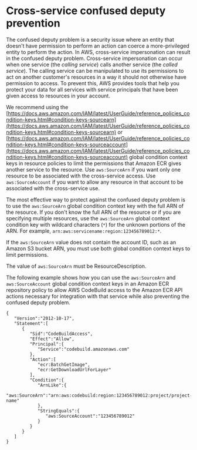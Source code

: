 # Cross\-service confused deputy prevention<a name="cross-service-confused-deputy-prevention"></a>

The confused deputy problem is a security issue where an entity that doesn't have permission to perform an action can coerce a more\-privileged entity to perform the action\. In AWS, cross\-service impersonation can result in the confused deputy problem\. Cross\-service impersonation can occur when one service \(the *calling service*\) calls another service \(the *called service*\)\. The calling service can be manipulated to use its permissions to act on another customer's resources in a way it should not otherwise have permission to access\. To prevent this, AWS provides tools that help you protect your data for all services with service principals that have been given access to resources in your account\. 

We recommend using the [https://docs.aws.amazon.com/IAM/latest/UserGuide/reference_policies_condition-keys.html#condition-keys-sourcearn](https://docs.aws.amazon.com/IAM/latest/UserGuide/reference_policies_condition-keys.html#condition-keys-sourcearn) or [https://docs.aws.amazon.com/IAM/latest/UserGuide/reference_policies_condition-keys.html#condition-keys-sourceaccount](https://docs.aws.amazon.com/IAM/latest/UserGuide/reference_policies_condition-keys.html#condition-keys-sourceaccount) global condition context keys in resource policies to limit the permissions that Amazon ECR gives another service to the resource\. Use `aws:SourceArn` if you want only one resource to be associated with the cross\-service access\. Use `aws:SourceAccount` if you want to allow any resource in that account to be associated with the cross\-service use\.

The most effective way to protect against the confused deputy problem is to use the `aws:SourceArn` global condition context key with the full ARN of the resource\. If you don't know the full ARN of the resource or if you are specifying multiple resources, use the `aws:SourceArn` global context condition key with wildcard characters \(`*`\) for the unknown portions of the ARN\. For example, `arn:aws:servicename:region:123456789012:*`\. 

If the `aws:SourceArn` value does not contain the account ID, such as an Amazon S3 bucket ARN, you must use both global condition context keys to limit permissions\. 

The value of `aws:SourceArn` must be ResourceDescription\.

The following example shows how you can use the `aws:SourceArn` and `aws:SourceAccount` global condition context keys in an Amazon ECR repository policy to allow AWS CodeBuild access to the Amazon ECR API actions necessary for integration with that service while also preventing the confused deputy problem\.

```
{
   "Version":"2012-10-17",
   "Statement":[
      {
         "Sid":"CodeBuildAccess",
         "Effect":"Allow",
         "Principal":{
            "Service":"codebuild.amazonaws.com"
         },
         "Action":[
            "ecr:BatchGetImage",
            "ecr:GetDownloadUrlForLayer"
         ],
         "Condition":{
            "ArnLike":{
               "aws:SourceArn":"arn:aws:codebuild:region:123456789012:project/project-name"
            },
            "StringEquals":{
               "aws:SourceAccount":"123456789012"
            }
         }
      }
   ]
}
```